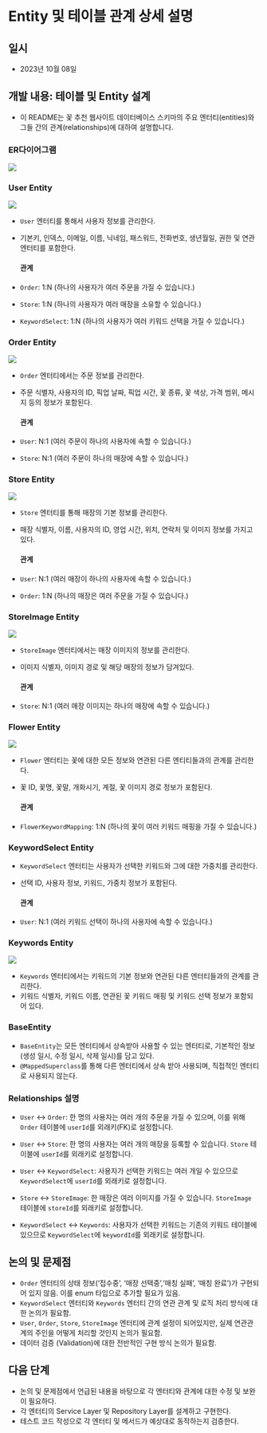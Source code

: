 # Entity 및 테이블 관계 상세 설명

## 일시
- 2023년 10월 08일

## 개발 내용: 테이블 및 Entity 설계
- 이 README는 꽃 추천 웹사이트 데이터베이스 스키마의 주요 엔터티(entities)와 그들 간의 관계(relationships)에 대하여 설명합니다.

### ER다이어그램

<img src="https://github.com/donggyunhuh/TeamProject_Flower/blob/main/%ED%94%84%EB%A1%9C%EC%A0%9D%ED%8A%B8%20%EC%82%AC%EC%A7%84/%EC%97%94%ED%8B%B0%ED%8B%B0%20%EB%AA%A8%EB%8D%B8%EB%A7%81/ER%EB%8B%A4%EC%9D%B4%EC%96%B4%EA%B7%B8%EB%9E%A8.png?raw=true">

### User Entity

<img src="https://github.com/donggyunhuh/TeamProject_Flower/blob/main/%ED%94%84%EB%A1%9C%EC%A0%9D%ED%8A%B8%20%EC%82%AC%EC%A7%84/%EC%97%94%ED%8B%B0%ED%8B%B0%20%EB%AA%A8%EB%8D%B8%EB%A7%81/Users.png?raw=true">

- `User` 엔터티를 통해서 사용자 정보를 관리한다.
- 기본키, 인덱스, 이메일, 이름, 닉네임, 패스워드, 전화번호, 생년월일, 권한 및 연관 엔터티를 포함한다.

  #### 관계
- `Order`: 1:N (하나의 사용자가 여러 주문을 가질 수 있습니다.)
- `Store`: 1:N (하나의 사용자가 여러 매장을 소유할 수 있습니다.)
- `KeywordSelect`: 1:N (하나의 사용자가 여러 키워드 선택을 가질 수 있습니다.)

### Order Entity

<img src="https://github.com/donggyunhuh/TeamProject_Flower/blob/main/%ED%94%84%EB%A1%9C%EC%A0%9D%ED%8A%B8%20%EC%82%AC%EC%A7%84/%EC%97%94%ED%8B%B0%ED%8B%B0%20%EB%AA%A8%EB%8D%B8%EB%A7%81/Orders.png?raw=ture">

- `Order` 엔터티에서는 주문 정보를 관리한다.
- 주문 식별자, 사용자의 ID, 픽업 날짜, 픽업 시간, 꽃 종류, 꽃 색상, 가격 범위, 메시지 등의 정보가 포함된다.

  #### 관계
- `User`: N:1 (여러 주문이 하나의 사용자에 속할 수 있습니다.)
- `Store`: N:1 (여러 주문이 하나의 매장에 속할 수 있습니다.)

### Store Entity

<img src="https://github.com/donggyunhuh/TeamProject_Flower/blob/main/%ED%94%84%EB%A1%9C%EC%A0%9D%ED%8A%B8%20%EC%82%AC%EC%A7%84/%EC%97%94%ED%8B%B0%ED%8B%B0%20%EB%AA%A8%EB%8D%B8%EB%A7%81/StoreInfo.png?raw=true">

- `Store` 엔터티를 통해 매장의 기본 정보를 관리한다.
- 매장 식별자, 이름, 사용자의 ID, 영업 시간, 위치, 연락처 및 이미지 정보를 가지고 있다.

  #### 관계
- `User`: N:1 (여러 매장이 하나의 사용자에 속할 수 있습니다.)
- `Order`: 1:N (하나의 매장은 여러 주문을 가질 수 있습니다.)

### StoreImage Entity

<img src="https://github.com/donggyunhuh/TeamProject_Flower/blob/main/%ED%94%84%EB%A1%9C%EC%A0%9D%ED%8A%B8%20%EC%82%AC%EC%A7%84/%EC%97%94%ED%8B%B0%ED%8B%B0%20%EB%AA%A8%EB%8D%B8%EB%A7%81/StoreImage.png?raw=true">

- `StoreImage` 엔터티에서는 매장 이미지의 정보를 관리한다.
- 이미지 식별자, 이미지 경로 및 해당 매장의 정보가 담겨있다.

  #### 관계
- `Store`: N:1 (여러 매장 이미지는 하나의 매장에 속할 수 있습니다.)

### Flower Entity

<img src="https://github.com/donggyunhuh/TeamProject_Flower/blob/main/%ED%94%84%EB%A1%9C%EC%A0%9D%ED%8A%B8%20%EC%82%AC%EC%A7%84/%EC%97%94%ED%8B%B0%ED%8B%B0%20%EB%AA%A8%EB%8D%B8%EB%A7%81/FlowerInfo.png?raw=true">

- `Flower` 엔터티는 꽃에 대한 모든 정보와 연관된 다른 엔티티들과의 관계를 관리한다.
- 꽃 ID, 꽃명, 꽃말, 개화시기, 계절, 꽃 이미지 경로 정보가 포함된다.

  #### 관계
- `FlowerKeywordMapping`: 1:N (하나의 꽃이 여러 키워드 매핑을 가질 수 있습니다.)

### KeywordSelect Entity
- `KeywordSelect` 엔터티는 사용자가 선택한 키워드와 그에 대한 가중치를 관리한다.
- 선택 ID, 사용자 정보, 키워드, 가중치 정보가 포함된다.

  #### 관계
- `User`: N:1 (여러 키워드 선택이 하나의 사용자에 속할 수 있습니다.)

### Keywords Entity

<img src="https://github.com/donggyunhuh/TeamProject_Flower/blob/main/%ED%94%84%EB%A1%9C%EC%A0%9D%ED%8A%B8%20%EC%82%AC%EC%A7%84/%EC%97%94%ED%8B%B0%ED%8B%B0%20%EB%AA%A8%EB%8D%B8%EB%A7%81/Keywords.png?raw=true">

- `Keywords` 엔터티에서는 키워드의 기본 정보와 연관된 다른 엔터티들과의 관계를 관리한다.
- 키워드 식별자, 키워드 이름, 연관된 꽃 키워드 매핑 및 키워드 선택 정보가 포함되어 있다.

### BaseEntity
- `BaseEntity`는 모든 엔터티에서 상속받아 사용할 수 있는 엔터티로, 기본적인 정보 (생성 일시, 수정 일시, 삭제 일시)를 담고 있다.
- `@MappedSuperclass`를 통해 다른 엔터티에서 상속 받아 사용되며, 직접적인 엔터티로 사용되지 않는다.


### Relationships 설명
- `User` ↔ `Order`: 한 명의 사용자는 여러 개의 주문을 가질 수 있으며, 이를 위해 `Order` 테이블에 `userId`를 외래키(FK)로 설정합니다.
  
- `User` ↔ `Store`: 한 명의 사용자는 여러 개의 매장을 등록할 수 있습니다. `Store` 테이블에 `userId`를 외래키로 설정합니다.

- `User` ↔ `KeywordSelect`: 사용자가 선택한 키워드는 여러 개일 수 있으므로 `KeywordSelect`에 `userId`를 외래키로 설정합니다.

- `Store` ↔ `StoreImage`: 한 매장은 여러 이미지를 가질 수 있습니다. `StoreImage` 테이블에 `storeId`를 외래키로 설정합니다.

- `KeywordSelect` ↔ `Keywords`: 사용자가 선택한 키워드는 기존의 키워드 테이블에 있으므로 `KeywordSelect`에 `keywordId`를 외래키로 설정합니다.

## 논의 및 문제점
- `Order` 엔터티의 상태 정보(‘접수중’, ‘매장 선택중’,‘매칭 실패’, ‘매칭 완료’)가 구현되어 있지 않음. 이를 enum 타입으로 추가할 필요가 있음.
- `KeywordSelect` 엔터티와 `Keywords` 엔터티 간의 연관 관계 및 로직 처리 방식에 대한 논의가 필요함.
- `User`, `Order`, `Store`, `StoreImage` 엔터티에 관계 설정이 되어있지만, 실제 연관관계의 주인을 어떻게 처리할 것인지 논의가 필요함.
- 데이터 검증 (Validation)에 대한 전반적인 구현 방식 논의가 필요함.

## 다음 단계
- 논의 및 문제점에서 언급된 내용을 바탕으로 각 엔터티와 관계에 대한 수정 및 보완이 필요하다.
- 각 엔터티의 Service Layer 및 Repository Layer를 설계하고 구현한다.
- 테스트 코드 작성으로 각 엔터티 및 메서드가 예상대로 동작하는지 검증한다.



